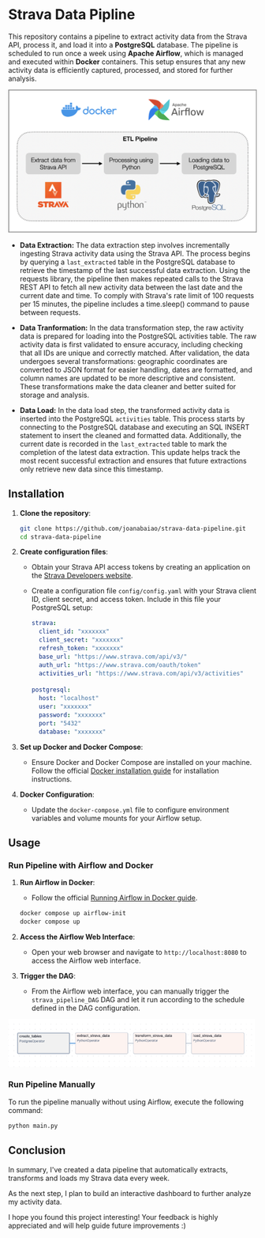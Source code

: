# Strava Data Pipline

This repository contains a pipeline to extract activity data from the Strava API, process it, and load it into a **PostgreSQL** database. The pipeline is scheduled to run once a week using **Apache Airflow**, which is managed and executed within **Docker** containers. This setup ensures that any new activity data is efficiently captured, processed, and stored for further analysis.

<img src="images/pipeline.png" alt="Project Diagram" width="600"/>

- **Data Extraction:** The data extraction step involves incrementally ingesting Strava activity data using the Strava API. The process begins by querying a `last_extracted` table in the PostgreSQL database to retrieve the timestamp of the last successful data extraction. Using the requests library, the pipeline then makes repeated calls to the Strava REST API to fetch all new activity data between the last date and the current date and time. To comply with Strava's rate limit of 100 requests per 15 minutes, the pipeline includes a time.sleep() command to pause between requests.

- **Data Tranformation:** In the data transformation step, the raw activity data is prepared for loading into the PostgreSQL activities table. The raw activity data is first validated to ensure accuracy, including checking that all IDs are unique and correctly matched. After validation, the data undergoes several transformations: geographic coordinates are converted to JSON format for easier handling, dates are formatted, and column names are updated to be more descriptive and consistent. These transformations make the data cleaner and better suited for storage and analysis.

- **Data Load:** In the data load step, the transformed activity data is inserted into the PostgreSQL `activities` table. This process starts by connecting to the PostgreSQL database and executing an SQL INSERT statement to insert the cleaned and formatted data. Additionally, the current date is recorded in the `last_extracted` table to mark the completion of the latest data extraction. This update helps track the most recent successful extraction and ensures that future extractions only retrieve new data since this timestamp.

## Installation

1. **Clone the repository**:

   ```bash
   git clone https://github.com/joanabaiao/strava-data-pipeline.git
   cd strava-data-pipeline
   ```

2. **Create configuration files**:

   - Obtain your Strava API access tokens by creating an application on the [Strava Developers website](https://developers.strava.com/).
   - Create a configuration file `config/config.yaml` with your Strava client ID, client secret, and access token. Include in this file your PostgreSQL setup:

     ```yaml
     strava:
       client_id: "xxxxxxx"
       client_secret: "xxxxxxx"
       refresh_token: "xxxxxxx"
       base_url: "https://www.strava.com/api/v3/"
       auth_url: "https://www.strava.com/oauth/token"
       activities_url: "https://www.strava.com/api/v3/activities"

     postgresql:
       host: "localhost"
       user: "xxxxxxx"
       password: "xxxxxxx"
       port: "5432"
       database: "xxxxxxx"
     ```

3. **Set up Docker and Docker Compose**:

   - Ensure Docker and Docker Compose are installed on your machine. Follow the official [Docker installation guide](https://docs.docker.com/get-docker/) for installation instructions.

4. **Docker Configuration**:
   - Update the `docker-compose.yml` file to configure environment variables and volume mounts for your Airflow setup.

## Usage

### Run Pipeline with Airflow and Docker

1. **Run Airflow in Docker**:

   - Follow the official [Running Airflow in Docker guide](https://airflow.apache.org/docs/apache-airflow/stable/howto/docker-compose/index.html).

   ```bash
   docker compose up airflow-init
   docker compose up
   ```

2. **Access the Airflow Web Interface**:

   - Open your web browser and navigate to `http://localhost:8080` to access the Airflow web interface.

3. **Trigger the DAG**:

   - From the Airflow web interface, you can manually trigger the `strava_pipeline_DAG` DAG and let it run according to the schedule defined in the DAG configuration.

<img src="images/dag.png" alt="DAG" width="500"/>

### Run Pipeline Manually

To run the pipeline manually without using Airflow, execute the following command:

```bash
python main.py
```

## Conclusion

In summary, I've created a data pipeline that automatically extracts, transforms and loads my Strava data every week.

As the next step, I plan to build an interactive dashboard to further analyze my activity data.

I hope you found this project interesting! Your feedback is highly appreciated and will help guide future improvements :)
